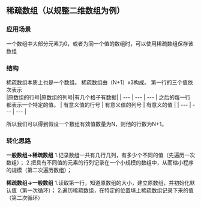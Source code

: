 
## 稀疏数组（以规整二维数组为例）

### 应用场景
一个数组中大部分元素为0，或者为同一个值的数组时，可以使用稀疏数组保存该数组

### 结构

稀疏数组本质上也是一个数组。
稀疏数组由（N+1）x3构成。
第一行的三个值依次表示  
|原数组的行号|原数组的列号|有几个格子有数据|
| --- | --- | --- |
之后的每一行都表示一个特定的值。
| 有意义值的行号 | 有意义值的列号 | 有意义的值 |
| --- | --- | --- |

所以我们可以得到假设一个数组有效值数量为N，则他的行数为N+1。



### 转化思路
**一般数组->稀疏数组**
1.记录数组一共有几行几列，有多少个不同的值（先遍历一次数组）；
2.把具有不同值的元素的行列记录在一个小规模的数组中，从而缩小程序的规模（第二次遍历数组）；

**稀疏数组->一般数组**
1.读取第一行，知道原数组的大小，建立原数组，并初始化默认值（第一次循环）；
2.遍历稀疏数组，在特定的位置填上稀疏数组记录下来的值（第二次循环）